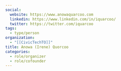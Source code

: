 ```yaml
---
social:
  website: https://www.anowaquarcoo.com
  linkedin: https://www.linkedin.com/in/iquarcoo/
  twitter: https://twitter.com/iquarcoo
tags:
  - type/person
organization:
  - "[[CivicTechTO]]"
title: Anowa (Irene) Quorcoo
categories:
  - role/organizer
  - role/cofounder
---
```

